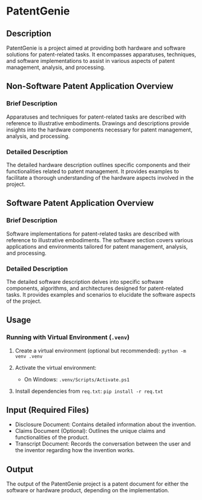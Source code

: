 # PatentGenie

## Description

PatentGenie is a project aimed at providing both hardware and software solutions for patent-related tasks. It encompasses apparatuses, techniques, and software implementations to assist in various aspects of patent management, analysis, and processing.

## Non-Software Patent Application Overview

### Brief Description

Apparatuses and techniques for patent-related tasks are described with reference to illustrative embodiments. Drawings and descriptions provide insights into the hardware components necessary for patent management, analysis, and processing.

### Detailed Description

The detailed hardware description outlines specific components and their functionalities related to patent management. It provides examples to facilitate a thorough understanding of the hardware aspects involved in the project.

## Software Patent Application Overview

### Brief Description

Software implementations for patent-related tasks are described with reference to illustrative embodiments. The software section covers various applications and environments tailored for patent management, analysis, and processing.

### Detailed Description

The detailed software description delves into specific software components, algorithms, and architectures designed for patent-related tasks. It provides examples and scenarios to elucidate the software aspects of the project.

## Usage

### Running with Virtual Environment (`.venv`)

1. Create a virtual environment (optional but recommended):
    ```python -m venv .venv```

2. Activate the virtual environment:
    - On Windows:
        ```.venv/Scripts/Activate.ps1```

3. Install dependencies from `req.txt`:
    ```pip install -r req.txt```

## Input (Required Files)

- Disclosure Document: Contains detailed information about the invention.
- Claims Document (Optional): Outlines the unique claims and functionalities of the product.
- Transcript Document: Records the conversation between the user and the inventor regarding how the invention works.

## Output

The output of the PatentGenie project is a patent document for either the software or hardware product, depending on the implementation.
